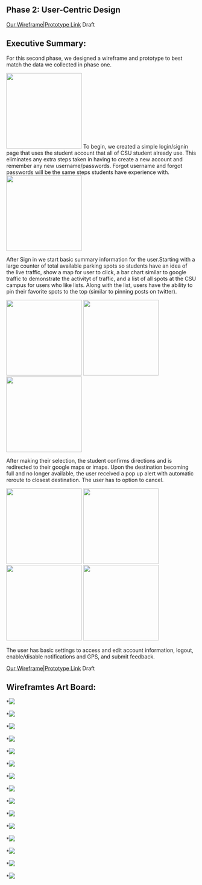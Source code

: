 ## Phase 2: User-Centric Design

[Our Wireframe|Prototype Link](https://xd.adobe.com/view/ceb98465-76ee-499e-91b5-50ee09582c67-9bea/) Draft

## Executive Summary:

For this second phase, we designed a wireframe and prototype to best match the data we collected in phase one. 

<img src="images/Sign In.png" width="200">
To begin, we created a simple login/signin page that uses the student account that all of CSU student already use. This eliminates any extra steps taken in having to create a new account and remember any new username/passwords. Forgot username and forgot passwords will be the same steps students have experience with. 


<img src="images/Home Page.png" width="200">

After Sign in we start basic summary information for the user.Starting with a large counter of total available parking spots so students have an idea of the live traffic, show a map for user to click, a bar chart similar to google traffic to demonstrate the activityt of traffic, and a list of all spots at the CSU campus for users who like lists. Along with the list, users have the ability to pin their favorite spots to the top (similar to pinning posts on twitter).  

<img src="images/Confirm Directions.png" width="200"> <img src="images/Google Maps-imaps.png" width="200"> <img src="images/alert.PNG" width="200">

After making their selection, the student confirms directions and is redirected to their google maps or imaps. Upon the destination becoming full and no longer available, the user received a pop up alert with automatic reroute to closest destination. The user has to option to cancel.  


<img src="images/User Menu.png" width="200"> <img src="images/User Account.png" width="200"> <img src="images/User Settings.png" width="200"> <img src="images/User Feedback.png" width="200">

The user has basic settings to access and edit account information, logout, enable/disable notifications and GPS, and submit feedback. 



[Our Wireframe|Prototype Link](https://xd.adobe.com/view/ceb98465-76ee-499e-91b5-50ee09582c67-9bea/) Draft

## Wireframtes Art Board:

         
  *![](https://github.com/UsabilityEngineering/Parkers/blob/master/phase2/images/Sign%20In.png)

  *![](https://github.com/UsabilityEngineering/Parkers/blob/master/phase2/images/Forgot%20Password.png)

  *![](https://github.com/UsabilityEngineering/Parkers/blob/master/phase2/images/Keyboard.png)

  *![](https://github.com/UsabilityEngineering/Parkers/blob/master/phase2/images/Home%20Page.png) 

  *![](https://github.com/UsabilityEngineering/Parkers/blob/master/phase2/images/Parking%20Lots%20List.png)

  *![](https://github.com/UsabilityEngineering/Parkers/blob/master/phase2/images/Sort%20By.png)

  *![](https://github.com/UsabilityEngineering/Parkers/blob/master/phase2/images/Filter.png)

  *![](https://github.com/UsabilityEngineering/Parkers/blob/master/phase2/images/Confirm%20Directions.png)

  *![](https://github.com/UsabilityEngineering/Parkers/blob/master/phase2/images/Google%20Maps-imaps.png)

  *![](https://github.com/UsabilityEngineering/Parkers/blob/master/phase2/images/Rerouting.png)

  *![](https://github.com/UsabilityEngineering/Parkers/blob/master/phase2/images/alert.PNG)

  *![](https://github.com/UsabilityEngineering/Parkers/blob/master/phase2/images/User%20Menu.png)

  *![](https://github.com/UsabilityEngineering/Parkers/blob/master/phase2/images/User%20Account.png)

  *![](https://github.com/UsabilityEngineering/Parkers/blob/master/phase2/images/User%20Settings.png)

  *![](https://github.com/UsabilityEngineering/Parkers/blob/master/phase2/images/User%20Feedback.png)




